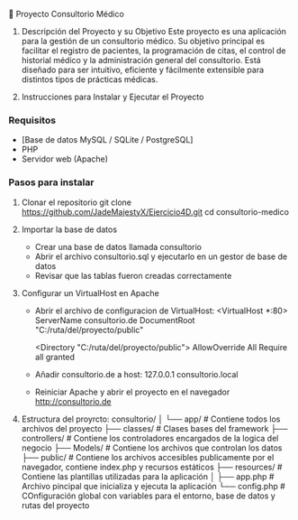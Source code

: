 🏥 Proyecto Consultorio Médico
1. Descripción del Proyecto y su Objetivo
Este proyecto es una aplicación para la gestión de un consultorio médico. Su objetivo principal es facilitar el registro de pacientes, la programación de citas, el control de historial médico y la administración general del consultorio. Está diseñado para ser intuitivo, eficiente y fácilmente extensible para distintos tipos de prácticas médicas.

2. Instrucciones para Instalar y Ejecutar el Proyecto
### Requisitos
- [Base de datos MySQL / SQLite / PostgreSQL]
- PHP
- Servidor web (Apache)

### Pasos para instalar
  1. Clonar el repositorio
    git clone https://github.com/JadeMajestyX/Ejercicio4D.git
    cd consultorio-medico

  3. Importar la base de datos
     - Crear una base de datos llamada consultorio
     - Abrir el archivo consultorio.sql y ejecutarlo en un gestor de base de datos
     - Revisar que las tablas fueron creadas correctamente
    
  4. Configurar un VirtualHost en Apache
     - Abrir el archivo de configuracion de VirtualHost:
       <VirtualHost *:80>
          ServerName consultorio.de
          DocumentRoot "C:/ruta/del/proyecto/public"
      
          <Directory "C:/ruta/del/proyecto/public">
              AllowOverride All
              Require all granted
          </Directory>
      </VirtualHost>

     - Añadir consultorio.de a host:
       127.0.0.1 consultorio.local

     - Reiniciar Apache y abrir el proyecto en el navegador
        http://consultorio.de

   5. Estructura del proyrcto:
      consultorio/
      │
      └── app/                   # Contiene todos los archivos del proyecto
          ├── classes/           # Clases bases del framework
          ├── controllers/       # Contiene los controladores encargados de la logica del negocio
          ├── Models/            # Contiene los archivos que controlan los datos
          ├── public/            # Contiene los archivos accesibles publicamente por el navegador, contiene index.php y recursos estáticos
          ├── resources/         # Contiene las plantillas utilizadas para la aplicación
          │
          ├── app.php            # Archivo pincipal que inicializa y ejecuta la aplicación
          └── config.php         # COnfiguración global con variables para el entorno, base de datos y rutas del proyecto

      


